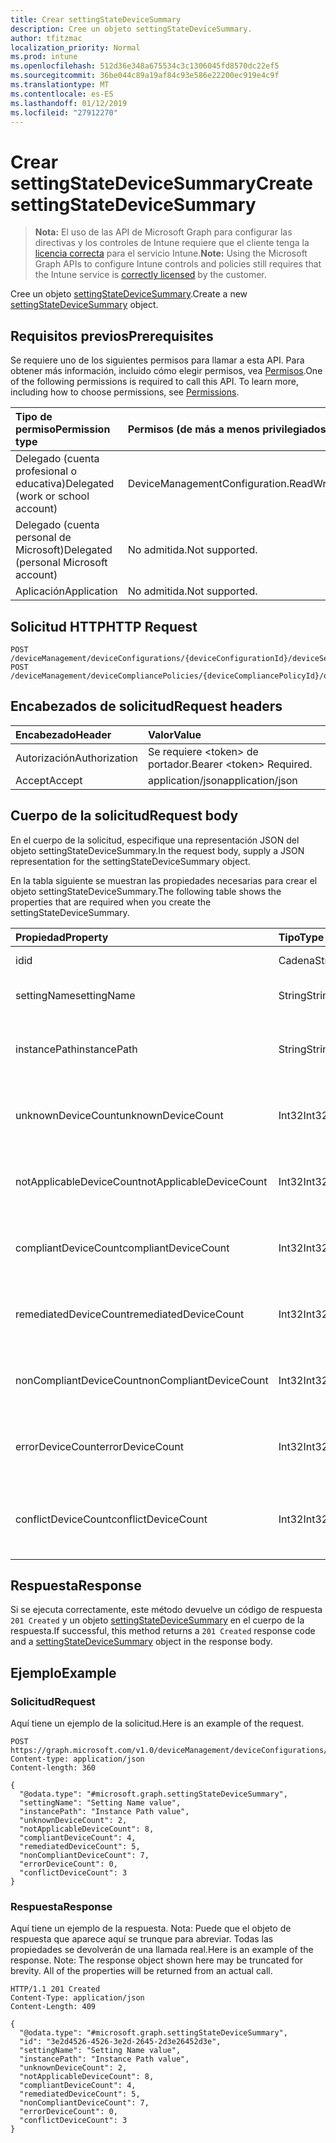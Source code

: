 ```yaml
---
title: Crear settingStateDeviceSummary
description: Cree un objeto settingStateDeviceSummary.
author: tfitzmac
localization_priority: Normal
ms.prod: intune
ms.openlocfilehash: 512d36e348a675534c3c1306045fd8570dc22ef5
ms.sourcegitcommit: 36be044c89a19af84c93e586e22200ec919e4c9f
ms.translationtype: MT
ms.contentlocale: es-ES
ms.lasthandoff: 01/12/2019
ms.locfileid: "27912270"
---
```

# <a name="create-settingstatedevicesummary"></a><span data-ttu-id="b4699-103">Crear settingStateDeviceSummary</span><span class="sxs-lookup"><span data-stu-id="b4699-103">Create settingStateDeviceSummary</span></span>

> <span data-ttu-id="b4699-104">**Nota:** El uso de las API de Microsoft Graph para configurar las directivas y los controles de Intune requiere que el cliente tenga la [licencia correcta](https://go.microsoft.com/fwlink/?linkid=839381) para el servicio Intune.</span><span class="sxs-lookup"><span data-stu-id="b4699-104">**Note:** Using the Microsoft Graph APIs to configure Intune controls and policies still requires that the Intune service is [correctly licensed](https://go.microsoft.com/fwlink/?linkid=839381) by the customer.</span></span>

<span data-ttu-id="b4699-105">Cree un objeto [settingStateDeviceSummary](../resources/intune-deviceconfig-settingstatedevicesummary.md).</span><span class="sxs-lookup"><span data-stu-id="b4699-105">Create a new [settingStateDeviceSummary](../resources/intune-deviceconfig-settingstatedevicesummary.md) object.</span></span>
## <a name="prerequisites"></a><span data-ttu-id="b4699-106">Requisitos previos</span><span class="sxs-lookup"><span data-stu-id="b4699-106">Prerequisites</span></span>
<span data-ttu-id="b4699-p101">Se requiere uno de los siguientes permisos para llamar a esta API. Para obtener más información, incluido cómo elegir permisos, vea [Permisos](/graph/permissions-reference).</span><span class="sxs-lookup"><span data-stu-id="b4699-p101">One of the following permissions is required to call this API. To learn more, including how to choose permissions, see [Permissions](/graph/permissions-reference).</span></span>

|<span data-ttu-id="b4699-109">Tipo de permiso</span><span class="sxs-lookup"><span data-stu-id="b4699-109">Permission type</span></span>|<span data-ttu-id="b4699-110">Permisos (de más a menos privilegiados)</span><span class="sxs-lookup"><span data-stu-id="b4699-110">Permissions (from most to least privileged)</span></span>|
|:---|:---|
|<span data-ttu-id="b4699-111">Delegado (cuenta profesional o educativa)</span><span class="sxs-lookup"><span data-stu-id="b4699-111">Delegated (work or school account)</span></span>|<span data-ttu-id="b4699-112">DeviceManagementConfiguration.ReadWrite.All</span><span class="sxs-lookup"><span data-stu-id="b4699-112">DeviceManagementConfiguration.ReadWrite.All</span></span>|
|<span data-ttu-id="b4699-113">Delegado (cuenta personal de Microsoft)</span><span class="sxs-lookup"><span data-stu-id="b4699-113">Delegated (personal Microsoft account)</span></span>|<span data-ttu-id="b4699-114">No admitida.</span><span class="sxs-lookup"><span data-stu-id="b4699-114">Not supported.</span></span>|
|<span data-ttu-id="b4699-115">Aplicación</span><span class="sxs-lookup"><span data-stu-id="b4699-115">Application</span></span>|<span data-ttu-id="b4699-116">No admitida.</span><span class="sxs-lookup"><span data-stu-id="b4699-116">Not supported.</span></span>|

## <a name="http-request"></a><span data-ttu-id="b4699-117">Solicitud HTTP</span><span class="sxs-lookup"><span data-stu-id="b4699-117">HTTP Request</span></span>
<!-- {
  "blockType": "ignored"
}
-->
``` http
POST /deviceManagement/deviceConfigurations/{deviceConfigurationId}/deviceSettingStateSummaries
POST /deviceManagement/deviceCompliancePolicies/{deviceCompliancePolicyId}/deviceSettingStateSummaries
```

## <a name="request-headers"></a><span data-ttu-id="b4699-118">Encabezados de solicitud</span><span class="sxs-lookup"><span data-stu-id="b4699-118">Request headers</span></span>
|<span data-ttu-id="b4699-119">Encabezado</span><span class="sxs-lookup"><span data-stu-id="b4699-119">Header</span></span>|<span data-ttu-id="b4699-120">Valor</span><span class="sxs-lookup"><span data-stu-id="b4699-120">Value</span></span>|
|:---|:---|
|<span data-ttu-id="b4699-121">Autorización</span><span class="sxs-lookup"><span data-stu-id="b4699-121">Authorization</span></span>|<span data-ttu-id="b4699-122">Se requiere &lt;token&gt; de portador.</span><span class="sxs-lookup"><span data-stu-id="b4699-122">Bearer &lt;token&gt; Required.</span></span>|
|<span data-ttu-id="b4699-123">Accept</span><span class="sxs-lookup"><span data-stu-id="b4699-123">Accept</span></span>|<span data-ttu-id="b4699-124">application/json</span><span class="sxs-lookup"><span data-stu-id="b4699-124">application/json</span></span>|

## <a name="request-body"></a><span data-ttu-id="b4699-125">Cuerpo de la solicitud</span><span class="sxs-lookup"><span data-stu-id="b4699-125">Request body</span></span>
<span data-ttu-id="b4699-126">En el cuerpo de la solicitud, especifique una representación JSON del objeto settingStateDeviceSummary.</span><span class="sxs-lookup"><span data-stu-id="b4699-126">In the request body, supply a JSON representation for the settingStateDeviceSummary object.</span></span>

<span data-ttu-id="b4699-127">En la tabla siguiente se muestran las propiedades necesarias para crear el objeto settingStateDeviceSummary.</span><span class="sxs-lookup"><span data-stu-id="b4699-127">The following table shows the properties that are required when you create the settingStateDeviceSummary.</span></span>

|<span data-ttu-id="b4699-128">Propiedad</span><span class="sxs-lookup"><span data-stu-id="b4699-128">Property</span></span>|<span data-ttu-id="b4699-129">Tipo</span><span class="sxs-lookup"><span data-stu-id="b4699-129">Type</span></span>|<span data-ttu-id="b4699-130">Descripción</span><span class="sxs-lookup"><span data-stu-id="b4699-130">Description</span></span>|
|:---|:---|:---|
|<span data-ttu-id="b4699-131">id</span><span class="sxs-lookup"><span data-stu-id="b4699-131">id</span></span>|<span data-ttu-id="b4699-132">Cadena</span><span class="sxs-lookup"><span data-stu-id="b4699-132">String</span></span>|<span data-ttu-id="b4699-133">Clave de la entidad.</span><span class="sxs-lookup"><span data-stu-id="b4699-133">Key of the entity.</span></span>|
|<span data-ttu-id="b4699-134">settingName</span><span class="sxs-lookup"><span data-stu-id="b4699-134">settingName</span></span>|<span data-ttu-id="b4699-135">String</span><span class="sxs-lookup"><span data-stu-id="b4699-135">String</span></span>|<span data-ttu-id="b4699-136">Nombre de la configuración</span><span class="sxs-lookup"><span data-stu-id="b4699-136">Name of the setting</span></span>|
|<span data-ttu-id="b4699-137">instancePath</span><span class="sxs-lookup"><span data-stu-id="b4699-137">instancePath</span></span>|<span data-ttu-id="b4699-138">String</span><span class="sxs-lookup"><span data-stu-id="b4699-138">String</span></span>|<span data-ttu-id="b4699-139">Nombre de InstancePath para la configuración</span><span class="sxs-lookup"><span data-stu-id="b4699-139">Name of the InstancePath for the setting</span></span>|
|<span data-ttu-id="b4699-140">unknownDeviceCount</span><span class="sxs-lookup"><span data-stu-id="b4699-140">unknownDeviceCount</span></span>|<span data-ttu-id="b4699-141">Int32</span><span class="sxs-lookup"><span data-stu-id="b4699-141">Int32</span></span>|<span data-ttu-id="b4699-142">Número de dispositivos desconocido para la configuración</span><span class="sxs-lookup"><span data-stu-id="b4699-142">Device Unkown count for the setting</span></span>|
|<span data-ttu-id="b4699-143">notApplicableDeviceCount</span><span class="sxs-lookup"><span data-stu-id="b4699-143">notApplicableDeviceCount</span></span>|<span data-ttu-id="b4699-144">Int32</span><span class="sxs-lookup"><span data-stu-id="b4699-144">Int32</span></span>|<span data-ttu-id="b4699-145">Número de dispositivos no aplicables para la configuración</span><span class="sxs-lookup"><span data-stu-id="b4699-145">Device Not Applicable count for the setting</span></span>|
|<span data-ttu-id="b4699-146">compliantDeviceCount</span><span class="sxs-lookup"><span data-stu-id="b4699-146">compliantDeviceCount</span></span>|<span data-ttu-id="b4699-147">Int32</span><span class="sxs-lookup"><span data-stu-id="b4699-147">Int32</span></span>|<span data-ttu-id="b4699-148">Número de dispositivos compatibles para la configuración</span><span class="sxs-lookup"><span data-stu-id="b4699-148">Device Compliant count for the setting</span></span>|
|<span data-ttu-id="b4699-149">remediatedDeviceCount</span><span class="sxs-lookup"><span data-stu-id="b4699-149">remediatedDeviceCount</span></span>|<span data-ttu-id="b4699-150">Int32</span><span class="sxs-lookup"><span data-stu-id="b4699-150">Int32</span></span>|<span data-ttu-id="b4699-151">Número de dispositivos compatibles para la configuración</span><span class="sxs-lookup"><span data-stu-id="b4699-151">Device Compliant count for the setting</span></span>|
|<span data-ttu-id="b4699-152">nonCompliantDeviceCount</span><span class="sxs-lookup"><span data-stu-id="b4699-152">nonCompliantDeviceCount</span></span>|<span data-ttu-id="b4699-153">Int32</span><span class="sxs-lookup"><span data-stu-id="b4699-153">Int32</span></span>|<span data-ttu-id="b4699-154">Número de dispositivos no compatibles para la configuración</span><span class="sxs-lookup"><span data-stu-id="b4699-154">Device NonCompliant count for the setting</span></span>|
|<span data-ttu-id="b4699-155">errorDeviceCount</span><span class="sxs-lookup"><span data-stu-id="b4699-155">errorDeviceCount</span></span>|<span data-ttu-id="b4699-156">Int32</span><span class="sxs-lookup"><span data-stu-id="b4699-156">Int32</span></span>|<span data-ttu-id="b4699-157">Número de errores de dispositivo para la configuración</span><span class="sxs-lookup"><span data-stu-id="b4699-157">Device error count for the setting</span></span>|
|<span data-ttu-id="b4699-158">conflictDeviceCount</span><span class="sxs-lookup"><span data-stu-id="b4699-158">conflictDeviceCount</span></span>|<span data-ttu-id="b4699-159">Int32</span><span class="sxs-lookup"><span data-stu-id="b4699-159">Int32</span></span>|<span data-ttu-id="b4699-160">Número de errores de conflictos de dispositivo para la configuración</span><span class="sxs-lookup"><span data-stu-id="b4699-160">Device conflict error count for the setting</span></span>|



## <a name="response"></a><span data-ttu-id="b4699-161">Respuesta</span><span class="sxs-lookup"><span data-stu-id="b4699-161">Response</span></span>
<span data-ttu-id="b4699-162">Si se ejecuta correctamente, este método devuelve un código de respuesta `201 Created` y un objeto [settingStateDeviceSummary](../resources/intune-deviceconfig-settingstatedevicesummary.md) en el cuerpo de la respuesta.</span><span class="sxs-lookup"><span data-stu-id="b4699-162">If successful, this method returns a `201 Created` response code and a [settingStateDeviceSummary](../resources/intune-deviceconfig-settingstatedevicesummary.md) object in the response body.</span></span>

## <a name="example"></a><span data-ttu-id="b4699-163">Ejemplo</span><span class="sxs-lookup"><span data-stu-id="b4699-163">Example</span></span>
### <a name="request"></a><span data-ttu-id="b4699-164">Solicitud</span><span class="sxs-lookup"><span data-stu-id="b4699-164">Request</span></span>
<span data-ttu-id="b4699-165">Aquí tiene un ejemplo de la solicitud.</span><span class="sxs-lookup"><span data-stu-id="b4699-165">Here is an example of the request.</span></span>
``` http
POST https://graph.microsoft.com/v1.0/deviceManagement/deviceConfigurations/{deviceConfigurationId}/deviceSettingStateSummaries
Content-type: application/json
Content-length: 360

{
  "@odata.type": "#microsoft.graph.settingStateDeviceSummary",
  "settingName": "Setting Name value",
  "instancePath": "Instance Path value",
  "unknownDeviceCount": 2,
  "notApplicableDeviceCount": 8,
  "compliantDeviceCount": 4,
  "remediatedDeviceCount": 5,
  "nonCompliantDeviceCount": 7,
  "errorDeviceCount": 0,
  "conflictDeviceCount": 3
}
```

### <a name="response"></a><span data-ttu-id="b4699-166">Respuesta</span><span class="sxs-lookup"><span data-stu-id="b4699-166">Response</span></span>
<span data-ttu-id="b4699-p102">Aquí tiene un ejemplo de la respuesta. Nota: Puede que el objeto de respuesta que aparece aquí se trunque para abreviar. Todas las propiedades se devolverán de una llamada real.</span><span class="sxs-lookup"><span data-stu-id="b4699-p102">Here is an example of the response. Note: The response object shown here may be truncated for brevity. All of the properties will be returned from an actual call.</span></span>
``` http
HTTP/1.1 201 Created
Content-Type: application/json
Content-Length: 409

{
  "@odata.type": "#microsoft.graph.settingStateDeviceSummary",
  "id": "3e2d4526-4526-3e2d-2645-2d3e26452d3e",
  "settingName": "Setting Name value",
  "instancePath": "Instance Path value",
  "unknownDeviceCount": 2,
  "notApplicableDeviceCount": 8,
  "compliantDeviceCount": 4,
  "remediatedDeviceCount": 5,
  "nonCompliantDeviceCount": 7,
  "errorDeviceCount": 0,
  "conflictDeviceCount": 3
}
```



